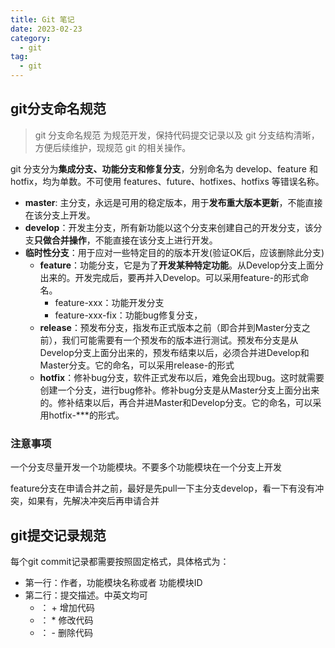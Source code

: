 ```yaml
---
title: Git 笔记
date: 2023-02-23
category:
  - git
tag:
  - git
---
```


## git分支命名规范

> git 分支命名规范 为规范开发，保持代码提交记录以及 git 分支结构清晰，方便后续维护，现规范 git 的相关操作。

git 分支分为**集成分支、功能分支和修复分支**，分别命名为 develop、feature 和 hotfix，均为单数。不可使用 features、future、hotfixes、hotfixs 等错误名称。

- **master**: 主分支，永远是可用的稳定版本，用于**发布重大版本更新**，不能直接在该分支上开发。
- **develop**：开发主分支，所有新功能以这个分支来创建自己的开发分支，该分支**只做合并操作**，不能直接在该分支上进行开发。
- **临时性分支**：用于应对一些特定目的的版本开发(验证OK后，应该删除此分支)
  - **feature**：功能分支，它是为了**开发某种特定功能**。从Develop分支上面分出来的。开发完成后，要再并入Develop。可以采用feature-的形式命名。
    - feature-xxx：功能开发分支
    - feature-xxx-fix：功能bug修复分支，
  - **release**：预发布分支，指发布正式版本之前（即合并到Master分支之前），我们可能需要有一个预发布的版本进行测试。预发布分支是从Develop分支上面分出来的，预发布结束以后，必须合并进Develop和Master分支。它的命名，可以采用release-的形式 
  - **hotfix**：修补bug分支，软件正式发布以后，难免会出现bug。这时就需要创建一个分支，进行bug修补。修补bug分支是从Master分支上面分出来的。修补结束以后，再合并进Master和Develop分支。它的命名，可以采用hotfix-***的形式。

### 注意事项

一个分支尽量开发一个功能模块。不要多个功能模块在一个分支上开发

feature分支在申请合并之前，最好是先pull一下主分支develop，看一下有没有冲突，如果有，先解决冲突后再申请合并

## git提交记录规范

每个git commit记录都需要按照固定格式，具体格式为：

- 第一行：作者，功能模块名称或者 功能模块ID
- 第二行：提交描述。中英文均可 
  - ：  + 增加代码
  - ：  * 修改代码
  - ：  - 删除代码